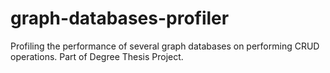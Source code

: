 # graph-databases-profiler
Profiling the performance of several graph databases on performing CRUD operations. Part of Degree Thesis Project.
